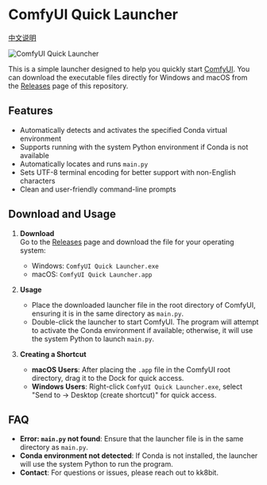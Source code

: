 # ComfyUI Quick Launcher

[中文说明](./README.zh.md)

![ComfyUI Quick Launcher](https://github.com/user-attachments/assets/1b9e38d4-ec67-4d8d-8f65-cb396107a3de)

This is a simple launcher designed to help you quickly start [ComfyUI](https://github.com/comfyanonymous/ComfyUI). You can download the executable files directly for Windows and macOS from the [Releases](https://github.com/kk8bit/ComfyUI_Quick_Launcher/releases) page of this repository.

## Features

- Automatically detects and activates the specified Conda virtual environment
- Supports running with the system Python environment if Conda is not available
- Automatically locates and runs `main.py`
- Sets UTF-8 terminal encoding for better support with non-English characters
- Clean and user-friendly command-line prompts

## Download and Usage

1. **Download**  
   Go to the [Releases](https://github.com/kk8bit/ComfyUI_Quick_Launcher/releases) page and download the file for your operating system:
   - Windows: `ComfyUI Quick Launcher.exe`
   - macOS: `ComfyUI Quick Launcher.app`

2. **Usage**  
   - Place the downloaded launcher file in the root directory of ComfyUI, ensuring it is in the same directory as `main.py`.
   - Double-click the launcher to start ComfyUI. The program will attempt to activate the Conda environment if available; otherwise, it will use the system Python to launch `main.py`.

3. **Creating a Shortcut**  
   - **macOS Users**: After placing the `.app` file in the ComfyUI root directory, drag it to the Dock for quick access.
   - **Windows Users**: Right-click `ComfyUI Quick Launcher.exe`, select "Send to -> Desktop (create shortcut)" for quick access.

## FAQ

- **Error: `main.py` not found**: Ensure that the launcher file is in the same directory as `main.py`.
- **Conda environment not detected**: If Conda is not installed, the launcher will use the system Python to run the program.
- **Contact**: For questions or issues, please reach out to kk8bit.